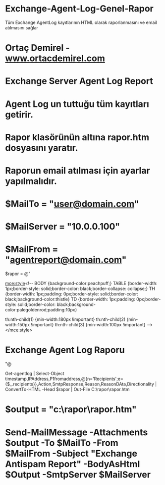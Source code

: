 # Exchange-Agent-Log-Genel-Rapor
Tüm Exchange AgentLog kayıtlarının HTML olarak raporlanmasını ve email atılmasını sağlar
# Ortaç Demirel   - www.ortacdemirel.com 
# Exchange Server Agent Log Report  
# Agent Log un tuttuğu tüm kayıtları getirir. 
# Rapor klasörünün altına rapor.htm dosyasını yaratır. 
# Raporun email atılması için ayarlar yapılmalıdır. 
 
 
# $MailTo = "user@domain.com" 
# $MailServer = "10.0.0.100" 
# $MailFrom = "agentreport@domain.com" 
 
 
$rapor = @"  
<Title> Exchange Agent Log Raporu </Title> 
 
<mce:style><!-- 
BODY 
{background-color:peachpuff;} 
TABLE 
{border-width: 1px;border-style: solid;border-color: black;border-collapse: collapse;} 
TH 
{border-width: 1px;padding: 0px;border-style: solid;border-color: black;background-color:thistle} 
TD 
{border-width: 1px;padding: 0px;border-style: solid;border-color: black;background-color:palegoldenrod;padding:10px} 
 
th:nth-child(1) {min-width:180px !important} 
th:nth-child(2) {min-width:150px !important} 
th:nth-child(3) {min-width:100px !important} 
--></mce:style><style _mce_bogus="1"><!-- 
BODY 
{background-color:peachpuff;} 
TABLE 
{border-width: 1px;border-style: solid;border-color: black;border-collapse: collapse;} 
TH 
{border-width: 1px;padding: 0px;border-style: solid;border-color: black;background-color:thistle} 
TD 
{border-width: 1px;padding: 0px;border-style: solid;border-color: black;background-color:palegoldenrod;padding:10px} 
 
th:nth-child(1) {min-width:180px !important} 
th:nth-child(2) {min-width:150px !important} 
th:nth-child(3) {min-width:100px !important} 
--></style> 
<H1>Exchange Agent Log Raporu</H1> 
"@ 
 
Get-agentlog | Select-Object timestamp,IPAddress,P1fromaddress,@{n='Recipients';e={$_.recipients}},Action,SmtpResponse,Reason,ReasonDAta,Directionality | ConvertTo-HTML -Head $rapor | Out-File C:\rapor\rapor.htm 
 
# $output = "c:\rapor\rapor.htm" 
# Send-MailMessage -Attachments $output -To $MailTo -From $MailFrom -Subject "Exchange Antispam Report" -BodyAsHtml $Output -SmtpServer $MailServer
